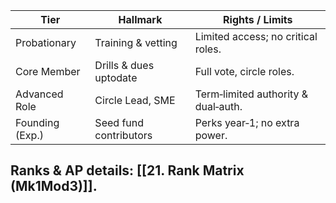 |Tier|Hallmark|Rights / Limits|
|---|---|---|
|Probationary|Training & vetting|Limited access; no critical roles.|
|Core Member|Drills & dues uptodate|Full vote, circle roles.|
|Advanced Role|Circle Lead, SME|Term‑limited authority & dual‑auth.|
|Founding (Exp.)|Seed fund contributors|Perks year‑1; no extra power.|  
Ranks & AP details: [[21. Rank Matrix (Mk1Mod3)]].  
---